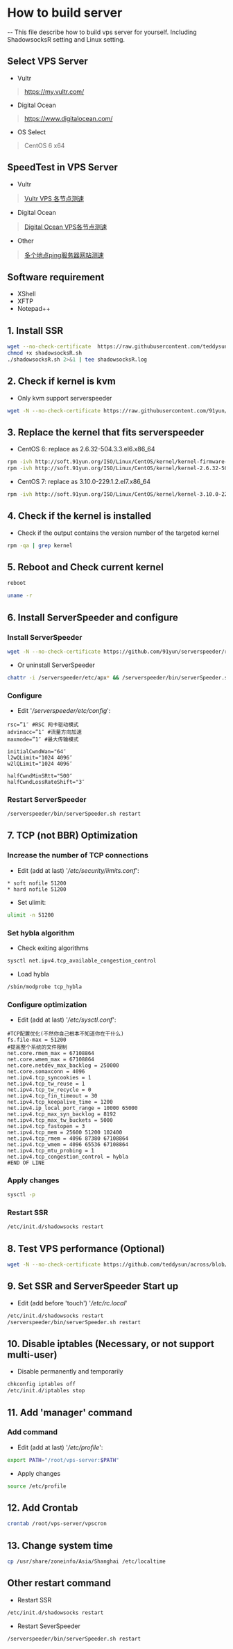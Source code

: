 # How to build server
--
This file describe how to build vps server for yourself. Including ShadowsocksR setting and Linux setting.

## Select VPS Server
* Vultr
> https://my.vultr.com/
* Digital Ocean
> https://www.digitalocean.com/
* OS Select
> CentOS 6 x64

## SpeedTest in VPS Server
* Vultr
> [Vultr VPS 各节点测速](http://www.vultrvps.com/test-server)
* Digital Ocean
> [Digital Ocean VPS各节点测速](http://speedtest-sfo2.digitalocean.com/)
* Other
> [多个地点ping服务器网站测速](http://ping.chinaz.com/)

## Software requirement
* XShell
* XFTP
* Notepad++

## 1. Install SSR
```bash
wget --no-check-certificate	 https://raw.githubusercontent.com/teddysun/shadowsocks_install/master/shadowsocksR.sh
chmod +x shadowsocksR.sh
./shadowsocksR.sh 2>&1 | tee shadowsocksR.log
```

## 2. Check if kernel is kvm
* Only kvm support serverspeeder
```bash
wget -N --no-check-certificate https://raw.githubusercontent.com/91yun/code/master/vm_check.sh && bash vm_check.sh
```

## 3. Replace the kernel that  fits serverspeeder
* CentOS 6: replace as 2.6.32-504.3.3.el6.x86_64
```bash
rpm -ivh http://soft.91yun.org/ISO/Linux/CentOS/kernel/kernel-firmware-2.6.32-504.3.3.el6.noarch.rpm
rpm -ivh http://soft.91yun.org/ISO/Linux/CentOS/kernel/kernel-2.6.32-504.3.3.el6.x86_64.rpm --force
```
* CentOS 7: replace as 3.10.0-229.1.2.el7.x86_64
```bash
rpm -ivh http://soft.91yun.org/ISO/Linux/CentOS/kernel/kernel-3.10.0-229.1.2.el7.x86_64.rpm --force
```

## 4. Check if the kernel is installed
* Check if the output contains the version number of the targeted kernel
```bash
rpm -qa | grep kernel
```

## 5. Reboot and Check current kernel
```bash
reboot

uname -r
```

## 6. Install ServerSpeeder and configure
### Install ServerSpeeder
```bash
wget -N --no-check-certificate https://github.com/91yun/serverspeeder/raw/master/serverspeeder.sh && bash serverspeeder.sh
```
* Or uninstall ServerSpeeder
```bash
chattr -i /serverspeeder/etc/apx* && /serverspeeder/bin/serverSpeeder.sh uninstall -f
```
### Configure
* Edit '*/serverspeeder/etc/config*':
```buildoutcfg
rsc=”1″ #RSC 网卡驱动模式
advinacc=”1″ #流量方向加速
maxmode=”1″ #最大传输模式

initialCwndWan="64″
l2wQLimit="1024 4096″
w2lQLimit="1024 4096″

halfCwndMinSRtt="500″
halfCwndLossRateShift="3″
```
### Restart ServerSpeeder
```bash
/serverspeeder/bin/serverSpeeder.sh restart
```

## 7. TCP (not BBR) Optimization
### Increase the number of TCP connections
* Edit (add at last) '*/etc/security/limits.conf*':
```text
* soft nofile 51200
* hard nofile 51200
```
* Set ulimit:
```bash
ulimit -n 51200
```
### Set hybla algorithm
* Check exiting algorithms
```bash
sysctl net.ipv4.tcp_available_congestion_control
```
* Load hybla
```bash
/sbin/modprobe tcp_hybla
```
### Configure optimization
* Edit (add at last) '*/etc/sysctl.conf*':
```buildoutcfg
#TCP配置优化(不然你自己根本不知道你在干什么)
fs.file-max = 51200
#提高整个系统的文件限制
net.core.rmem_max = 67108864
net.core.wmem_max = 67108864
net.core.netdev_max_backlog = 250000
net.core.somaxconn = 4096
net.ipv4.tcp_syncookies = 1
net.ipv4.tcp_tw_reuse = 1
net.ipv4.tcp_tw_recycle = 0
net.ipv4.tcp_fin_timeout = 30
net.ipv4.tcp_keepalive_time = 1200
net.ipv4.ip_local_port_range = 10000 65000
net.ipv4.tcp_max_syn_backlog = 8192
net.ipv4.tcp_max_tw_buckets = 5000
net.ipv4.tcp_fastopen = 3
net.ipv4.tcp_mem = 25600 51200 102400
net.ipv4.tcp_rmem = 4096 87380 67108864
net.ipv4.tcp_wmem = 4096 65536 67108864
net.ipv4.tcp_mtu_probing = 1
net.ipv4.tcp_congestion_control = hybla
#END OF LINE
```
### Apply changes
```bash
sysctl -p
```
### Restart SSR
```bash
/etc/init.d/shadowsocks restart
```

## 8. Test VPS performance (Optional)
```bash
wget -N --no-check-certificate https://github.com/teddysun/across/blob/master/bench.sh && wget -qO- bench.sh | bash
```

## 9. Set SSR and ServerSpeeder Start up
* Edit (add before 'touch') '*/etc/rc.local*'
```bash
/etc/init.d/shadowsocks restart
/serverspeeder/bin/serverSpeeder.sh restart
```

## 10. Disable iptables (Necessary, or not support multi-user)
* Disable permanently and temporarily
```bash
chkconfig iptables off
/etc/init.d/iptables stop
```

## 11. Add 'manager' command
### Add command
* Edit (add at last) '*/etc/profile*':
```bash
export PATH="/root/vps-server:$PATH"
```
* Apply changes
```bash
source /etc/profile
```

## 12. Add Crontab
```bash
crontab /root/vps-server/vpscron
```

## 13. Change system time
```bash
cp /usr/share/zoneinfo/Asia/Shanghai /etc/localtime
```

## Other restart command
* Restart SSR
```bash
/etc/init.d/shadowsocks restart
```
* Restart SeverSpeeder
```bash
/serverspeeder/bin/serverSpeeder.sh restart
```